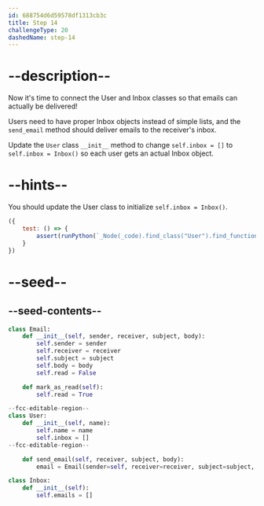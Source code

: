 ```yaml
---
id: 688754d6d59578df1313cb3c
title: Step 14
challengeType: 20
dashedName: step-14
---
```


# --description--

<!-- [x]receive_email is defined in step 25 -->
<!-- [x] add step 25 here -->
Now it's time to connect the User and Inbox classes so that emails can actually be delivered! 

Users need to have proper Inbox objects instead of simple lists, and the `send_email` method should deliver emails to the receiver's inbox.

Update the `User` class `__init__` method to change `self.inbox = []` to `self.inbox = Inbox()` so each user gets an actual Inbox object. 

# --hints--

You should update the User class to initialize `self.inbox = Inbox()`.

```js
({
    test: () => {
        assert(runPython(`_Node(_code).find_class("User").find_function("__init__").find_variable("self.inbox").is_equivalent("self.inbox = Inbox()")`));
    }
})
```

# --seed--

## --seed-contents--

```py
class Email:
    def __init__(self, sender, receiver, subject, body):
        self.sender = sender
        self.receiver = receiver
        self.subject = subject
        self.body = body
        self.read = False

    def mark_as_read(self):
        self.read = True

--fcc-editable-region--
class User:
    def __init__(self, name):
        self.name = name
        self.inbox = []
--fcc-editable-region--

    def send_email(self, receiver, subject, body):
        email = Email(sender=self, receiver=receiver, subject=subject, body=body)

class Inbox:
    def __init__(self):
        self.emails = []

```
